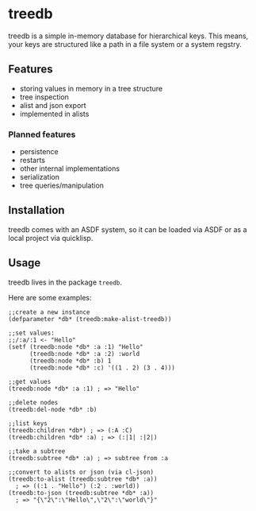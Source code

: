 # treedb

treedb is a simple in-memory database for hierarchical keys.
This means, your keys are structured like a path in a file system or a system regstry.

## Features

* storing values in memory in a tree structure
* tree inspection
* alist and json export
* implemented in alists

### Planned features

* persistence
* restarts
* other internal implementations
* serialization
* tree queries/manipulation

## Installation

treedb comes with an ASDF system, so it can be loaded via ASDF
or as a local project via quicklisp.

## Usage

treedb lives in the package `treedb`.

Here are some examples:

```common-lisp
;;create a new instance
(defparameter *db* (treedb:make-alist-treedb))

;;set values:
;;/:a/:1 <- "Hello"
(setf (treedb:node *db* :a :1) "Hello"
      (treedb:node *db* :a :2) :world
      (treedb:node *db* :b) 1
      (treedb:node *db* :c) '((1 . 2) (3 . 4)))

;;get values
(treedb:node *db* :a :1) ; => "Hello"

;;delete nodes
(treedb:del-node *db* :b)

;;list keys
(treedb:children *db*) ; => (:A :C)
(treedb:children *db* :a) ; => (:|1| :|2|)

;;take a subtree
(treedb:subtree *db* :a) ; => subtree from :a

;;convert to alists or json (via cl-json)
(treedb:to-alist (treedb:subtree *db* :a))
  ; => ((:1 . "Hello") (:2 . :world))
(treedb:to-json (treedb:subtree *db* :a))
  ; => "{\"2\":\"Hello\",\"2\":\"world\"}"
```